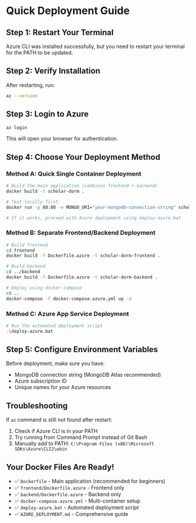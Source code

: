 # Quick Deployment Guide

## Step 1: Restart Your Terminal
Azure CLI was installed successfully, but you need to restart your terminal for the PATH to be updated.

## Step 2: Verify Installation
After restarting, run:
```bash
az --version
```

## Step 3: Login to Azure
```bash
az login
```
This will open your browser for authentication.

## Step 4: Choose Your Deployment Method

### Method A: Quick Single Container Deployment
```bash
# Build the main application (combines frontend + backend)
docker build -t scholar-dorm .

# Test locally first
docker run -p 80:80 -e MONGO_URI="your-mongodb-connection-string" scholar-dorm

# If it works, proceed with Azure deployment using deploy-azure.bat
```

### Method B: Separate Frontend/Backend Deployment
```bash
# Build frontend
cd frontend
docker build -f Dockerfile.azure -t scholar-dorm-frontend .

# Build backend  
cd ../backend
docker build -f Dockerfile.azure -t scholar-dorm-backend .

# Deploy using docker-compose
cd ..
docker-compose -f docker-compose.azure.yml up -d
```

### Method C: Azure App Service Deployment
```bash
# Run the automated deployment script
.\deploy-azure.bat
```

## Step 5: Configure Environment Variables
Before deployment, make sure you have:
- MongoDB connection string (MongoDB Atlas recommended)
- Azure subscription ID
- Unique names for your Azure resources

## Troubleshooting
If `az` command is still not found after restart:
1. Check if Azure CLI is in your PATH
2. Try running from Command Prompt instead of Git Bash
3. Manually add to PATH: `C:\Program Files (x86)\Microsoft SDKs\Azure\CLI2\wbin`

## Your Docker Files Are Ready!
- ✅ `Dockerfile` - Main application (recommended for beginners)
- ✅ `frontend/Dockerfile.azure` - Frontend only
- ✅ `backend/Dockerfile.azure` - Backend only
- ✅ `docker-compose.azure.yml` - Multi-container setup
- ✅ `deploy-azure.bat` - Automated deployment script
- ✅ `AZURE_DEPLOYMENT.md` - Comprehensive guide
